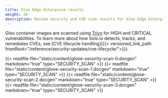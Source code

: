 ```yaml
---
title: Gloo Edge Enterprise results
weight: 20
description: Review security and CVE scan results for Gloo Edge Enterprise. 
---
```


Gloo container images are scanned using [Trivy](https://github.com/aquasecurity/trivy) for HIGH and CRITICAL vulnerabilities. To learn more about how Solo.io detects, tracks, and remediates CVEs, see [CVE lifecycle handling]({{< versioned_link_path fromRoot="/reference/security-updates/cve-lifecycle/">}}).

{{< readfile file="static/content/glooe-security-scan-0.docgen" markdown="true" type="SECURITY_SCAN" >}}
{{< readfile file="static/content/glooe-security-scan-1.docgen" markdown="true" type="SECURITY_SCAN" >}}
{{< readfile file="static/content/glooe-security-scan-2.docgen" markdown="true" type="SECURITY_SCAN" >}}
{{< readfile file="static/content/glooe-security-scan-3.docgen" markdown="true" type="SECURITY_SCAN" >}}